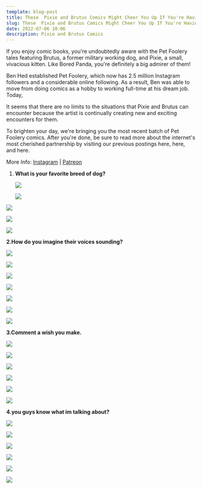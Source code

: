 ```yaml
---
template: blog-post
title: These  Pixie and Brutus Comics Might Cheer You Up If You're Having a Bad Day
slug: These  Pixie and Brutus Comics Might Cheer You Up If You're Having a Bad Day
date: 2022-07-06 10:06
description: Pixie and Brutus Comics
---
```

If you enjoy comic books, you're undoubtedly aware with the Pet Foolery tales featuring Brutus, a former military working dog, and Pixie, a small, vivacious kitten. Like Bored Panda, you're definitely a big admirer of them!

Ben Hed established Pet Foolery, which now has 2.5 million Instagram followers and a considerable online following. As a result, Ben was able to move from doing comics as a hobby to working full-time at his dream job. Today,

<script async="" src="https://pagead2.googlesyndication.com/pagead/js/adsbygoogle.js?client=ca-pub-4648723387452672" crossorigin="anonymous"></script>

<ins class="adsbygoogle" style="display:block; text-align:center;" data-ad-layout="in-article" data-ad-format="fluid" data-ad-client="ca-pub-4648723387452672" data-ad-slot="9248327144"></ins>

<script>
     (adsbygoogle = window.adsbygoogle || []).push({});
</script>

It seems that there are no limits to the situations that Pixie and Brutus can encounter because the artist is continually creating new and exciting encounters for them.

To brighten your day, we're bringing you the most recent batch of Pet Foolery comics. After you're done, be sure to read more about the internet's most cherished partnership by visiting our previous postings here, here, and here.

More Info: [Instagram](https://www.instagram.com/pet_foolery/) | [Patreon](https://www.patreon.com/petfoolery)

1. **What is your favorite breed of dog?**

      ![](/assets/a1.jpg)

      ![](/assets/a2.jpg)

<ins class="adsbygoogle" style="display:block; text-align:center;" data-ad-layout="in-article" data-ad-format="fluid" data-ad-client="ca-pub-4648723387452672" data-ad-slot="9248327144"></ins>

<script>
     (adsbygoogle = window.adsbygoogle || []).push({});
</script>

   ![](/assets/a3.jpg)

   ![](/assets/a4.jpg)

   ![](/assets/a5.jpg)

   **2.How do you imagine their voices sounding?**

   ![](/assets/b1.jpg)

   ![](/assets/b2.jpg)

<script async="" src="https://pagead2.googlesyndication.com/pagead/js/adsbygoogle.js?client=ca-pub-4648723387452672" crossorigin="anonymous"></script>

<ins class="adsbygoogle" style="display:block; text-align:center;" data-ad-layout="in-article" data-ad-format="fluid" data-ad-client="ca-pub-4648723387452672" data-ad-slot="9248327144"></ins>

<script>
     (adsbygoogle = window.adsbygoogle || []).push({});
</script>

   ![](/assets/b3.jpg)

   ![](/assets/b4.jpg)

   ![](/assets/b5.jpg)

   ![](/assets/b6.jpg)

<script async="" src="https://pagead2.googlesyndication.com/pagead/js/adsbygoogle.js?client=ca-pub-4648723387452672" crossorigin="anonymous"></script>

<ins class="adsbygoogle" style="display:block; text-align:center;" data-ad-layout="in-article" data-ad-format="fluid" data-ad-client="ca-pub-4648723387452672" data-ad-slot="9248327144"></ins>

<script>
     (adsbygoogle = window.adsbygoogle || []).push({});
</script>

   ![](/assets/b7.jpg)

   **3.Comment a wish you make.**

   ![](/assets/c1.jpg)

   ![](/assets/c2.jpg)

<script async="" src="https://pagead2.googlesyndication.com/pagead/js/adsbygoogle.js?client=ca-pub-4648723387452672" crossorigin="anonymous"></script>

<ins class="adsbygoogle" style="display:block; text-align:center;" data-ad-layout="in-article" data-ad-format="fluid" data-ad-client="ca-pub-4648723387452672" data-ad-slot="9248327144"></ins>

<script>
     (adsbygoogle = window.adsbygoogle || []).push({});
</script>

   ![](/assets/c3.jpg)

   ![](/assets/c4.jpg)

   ![](/assets/c5.jpg)

<script async="" src="https://pagead2.googlesyndication.com/pagead/js/adsbygoogle.js?client=ca-pub-4648723387452672" crossorigin="anonymous"></script>

<ins class="adsbygoogle" style="display:block; text-align:center;" data-ad-layout="in-article" data-ad-format="fluid" data-ad-client="ca-pub-4648723387452672" data-ad-slot="9248327144"></ins>

<script>
     (adsbygoogle = window.adsbygoogle || []).push({});
</script>

   ![](/assets/c6.jpg)

   **4.you guys know what im talking about?**

   ![](/assets/d1.jpg)

   ![](/assets/d2.jpg)

<script async="" src="https://pagead2.googlesyndication.com/pagead/js/adsbygoogle.js?client=ca-pub-4648723387452672" crossorigin="anonymous"></script>

<ins class="adsbygoogle" style="display:block; text-align:center;" data-ad-layout="in-article" data-ad-format="fluid" data-ad-client="ca-pub-4648723387452672" data-ad-slot="9248327144"></ins>

<script>
     (adsbygoogle = window.adsbygoogle || []).push({});
</script>

   ![](/assets/d3.jpg)

   ![](/assets/d4.jpg)

   ![](/assets/d5.jpg)

   ![](/assets/d6.jpg)